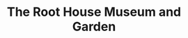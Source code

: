 ---
title: "The Root House Museum and Garden"
url: /marietta/the-root-house-museum-and-garden/
shop: Andenken
---